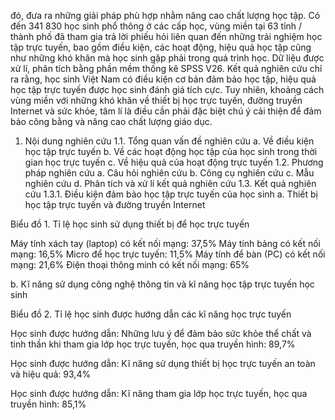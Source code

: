 đó, đưa ra những giải pháp phù hợp nhằm nâng cao chất lượng học tập. Có đến 341 830 học sinh phổ thông ở các cấp học, vùng miền tại 63 tỉnh / thành phố đã tham gia trả lời phiếu hỏi liên quan đến những trải nghiệm học tập trực tuyến, bao gồm điều kiện, các hoạt động, hiệu quả học tập cũng như những khó khăn mà học sinh gặp phải trong quá trình học. Dữ liệu được xử lí, phân tích bằng phần mềm thống kê SPSS V26. Kết quả nghiên cứu chỉ ra rằng, học sinh Việt Nam có điều kiện cơ bản đảm bảo học tập, hiệu quả học tập trực tuyến được học sinh đánh giá tích cực. Tuy nhiên, khoảng cách vùng miền với những khó khăn về thiết bị học trực tuyến, đường truyền Internet và sức khỏe, tâm lí là điều cần phải đặc biệt chú ý cải thiện để đảm bảo công bằng và nâng cao chất lượng giáo dục.

1. Nội dung nghiên cứu
1.1. Tổng quan vấn đề nghiên cứu
a. Về điều kiện học tập trực tuyến
b. Về các hoạt động học tập của học sinh trong thời gian học trực tuyến
c. Về hiệu quả của hoạt động trực tuyến
1.2. Phương pháp nghiên cứu
a. Câu hỏi nghiên cứu
b. Công cụ nghiên cứu
c. Mẫu nghiên cứu
d. Phân tích và xử lí kết quả nghiên cứu
1.3. Kết quả nghiên cứu
1.3.1. Điều kiện đảm bảo học tập trực tuyến của học sinh
a. Thiết bị học tập trực tuyến và đường truyền Internet

Biểu đồ 1. Tỉ lệ học sinh sử dụng thiết bị để học trực tuyến

Máy tính xách tay (laptop) có kết nối mạng: 37,5%
Máy tính bảng có kết nối mạng: 16,5%
Micro để học trực tuyến: 11,5%
Máy tính để bàn (PC) có kết nối mạng: 21,6%
Điện thoại thông minh có kết nối mạng: 65%

b. Kĩ năng sử dụng công nghệ thông tin và kĩ năng học tập trực tuyến học sinh

Biểu đồ 2. Tỉ lệ học sinh được hướng dẫn các kĩ năng học trực tuyến

Học sinh được hướng dẫn: Những lưu ý để đảm bảo sức khỏe thể chất và tinh thần khi tham gia lớp học trực tuyến, học qua truyền hình: 89,7%

Học sinh được hướng dẫn: Kĩ năng sử dụng thiết bị học trực tuyến an toàn và hiệu quả: 93,4%

Học sinh được hướng dẫn: Kĩ năng tham gia lớp học trực tuyến, học qua truyền hình: 85,1%